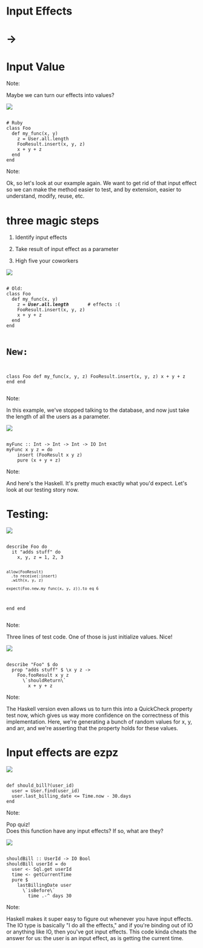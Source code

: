 # Input Effects

# ->

# Input Value

Note:

Maybe we can turn our effects into values?


<div id="lang-logo"> <img src="1000px-Ruby_logo.svg.png" id="lang"/> <pre><code class="lang-ruby hljs" data-trim data-noescape>
# Ruby
class Foo
  def my_func(x, y)         
    z = User.all.length
    FooResult.insert(x, y, z)
    x + y + z                
  end
end
</code></pre></div>

Note:

Ok, so let's look at our example again. We want to get rid of that input effect
so we can make the method easier to test, and by extension, easier to understand,
modify, reuse, etc.


# three magic steps

1. Identify input effects
<!-- .element: class="fragment" -->
2. Take result of input effect as a parameter
<!-- .element: class="fragment" -->
3. High five your coworkers
<!-- .element: class="fragment" -->


<div id="lang-logo"> <img src="1000px-Ruby_logo.svg.png" id="lang"/> <pre><code class="lang-ruby hljs" data-trim data-noescape>
# Old:
class Foo
  def my_func(x, y)         
    z = <b><i>User.all.length</i></b>       # effects :(
    FooResult.insert(x, y, z)
    x + y + z                
  end
end

# New:
class Foo
  def my_func(x, y, z)
    FooResult.insert(x, y, z)
    x + y + z
  end
end
</code></pre></div>

Note:

In this example, we've stopped talking to the database, and now just take the
length of all the users as a parameter.


<div id="lang-logo"><img src="haskell_logo.svg" id="lang"/><pre><code class="lang-haskell hljs" data-trim data-noescape>
myFunc :: Int -> Int -> Int -> IO Int
myFunc x y z = do
    insert (FooResult x y z)
    pure (x + y + z)
</code></pre></div>

Note:

And here's the Haskell. It's pretty much exactly what you'd expect.
Let's look at our testing story now.


# Testing:

<div id="lang-logo"> <img src="1000px-Ruby_logo.svg.png" id="lang"/> <pre><code class="lang-ruby hljs" data-trim data-noescape>
describe Foo do
  it "adds stuff" do
    x, y, z = 1, 2, 3

    allow(FooResult)
      .to receive(:insert)
      .with(x, y, z)

    expect(Foo.new.my_func(x, y, z)).to eq 6
  end
end
</code></pre></div>

Note:

Three lines of test code. One of those is just initialize values. Nice!


<div id="lang-logo"><img src="haskell_logo.svg" id="lang"/><pre><code class="lang-haskell hljs" data-trim data-noescape>
describe "Foo" $ do
  prop "adds stuff" $ \x y z ->
    Foo.fooResult x y z 
      \`shouldReturn\`
        x + y + z
</code></pre></div>

Note:

The Haskell version even allows us to turn this into a QuickCheck property test
now, which gives us way more confidence on the correctness of this
implementation. Here, we're generating a bunch of random values for x, y, and
arr, and we're asserting that the property holds for these values.


# Input effects are ezpz

<div id="lang-logo"> <img src="1000px-Ruby_logo.svg.png" id="lang"/> <pre><code class="lang-ruby hljs" data-trim data-noescape>
def should_bill?(user_id)
  user = User.find(user_id)
  user.last_billing_date <= Time.now - 30.days
end
</code></pre></div>

Note:

Pop quiz!  
Does this function have any input effects? If so, what are they?


<div id="lang-logo"><img src="haskell_logo.svg" id="lang"/><pre><code class="lang-haskell hljs" data-trim data-noescape>
shouldBill :: UserId -> IO Bool
shouldBill userId = do
  user <- Sql.get userId
  time <- getCurrentTime
  pure $
    lastBillingDate user 
      \`isBefore\` 
        time .-^ days 30
</code></pre></div>

Note:

Haskell makes it super easy to figure out whenever you have input effects. The
IO type is basically "I do all the effects," and if you're binding out of IO or
anything like IO, then you've got input effects. This code kinda cheats the
answer for us: the user is an input effect, as is getting the current time.
